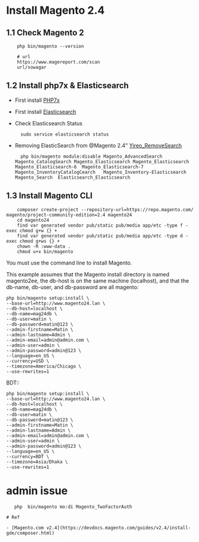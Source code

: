 

# Install Magento 2.4 

## 1.1 Check Magento 2 

        php bin/magento --version
        
        # url
        https://www.magereport.com/scan
        url/sowagar


## 1.2 Install php7x & Elasticsearch

- First install [PHP7x](PHP7x.md) 
- First install [Elasticsearch](elasticsearch.md)
- Check Elasticsearch Status

        sudo service elasticsearch status
 
- Removing ElasticSearch from @Magento 2.4" [Yireo_RemoveSearch](https://github.com/yireo/Yireo_RemoveSearch)
 
        
        php bin/magento module:disable Magento_AdvancedSearch Magento_CatalogSearch Magento_Elasticsearch Magento_Elasticsearch Magento_Elasticsearch-6  Magento_Elasticsearch-7 Magento_InventoryCatalogCearch   Magento_Inventory-Elasticsearch Magento_Search  Elasticsearch_Elasticsearch

 


## 1.3 Install Magento CLI


        composer create-project --repository-url=https://repo.magento.com/ magento/project-community-edition=2.4 magento24
        cd magento24
        find var generated vendor pub/static pub/media app/etc -type f -exec chmod g+w {} +
        find var generated vendor pub/static pub/media app/etc -type d -exec chmod g+ws {} +
        chown -R :www-data .
        chmod u+x bin/magento
        

You must use the command line to install Magento.

This example assumes that the Magento install directory is named magento2ee, the db-host is on the same machine (localhost), and that the db-name, db-user, and db-password are all magento:

    php bin/magento setup:install \
    --base-url=http://www.magento24.lan \
    --db-host=localhost \
    --db-name=mag24db \
    --db-user=matin \
    --db-password=matin@123 \
    --admin-firstname=Matin \
    --admin-lastname=Admin \
    --admin-email=admin@admin.com \
    --admin-user=admin \
    --admin-password=admin@123 \
    --language=en_US \
    --currency=USD \
    --timezone=America/Chicago \
    --use-rewrites=1
    
  BDT::
  
    php bin/magento setup:install \
    --base-url=http://www.magento24.lan \
    --db-host=localhost \
    --db-name=mag24db \
    --db-user=matin \
    --db-password=matin@123 \
    --admin-firstname=Matin \
    --admin-lastname=Admin \
    --admin-email=admin@admin.com \
    --admin-user=admin \
    --admin-password=admin@123 \
    --language=en_US \
    --currency=BDT \
    --timezone=Asia/Dhaka \
    --use-rewrites=1
    
   # admin issue 
   
       php  bin/magento mo:di Magento_TwoFactorAuth
    
    # Ref
    
    - [Magento.com v2.4](https://devdocs.magento.com/guides/v2.4/install-gde/composer.html)
    
    
